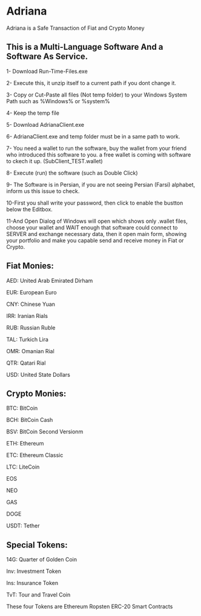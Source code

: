 # Adriana
Adriana is a Safe Transaction of Fiat and Crypto Money

This is a Multi-Language Software
And a Software As Service.
---------------------------------------------------------
1- Download Run-Time-Files.exe

2- Execute this, it unzip itself to a current path if you dont change it.

3- Copy or Cut-Paste all files (Not temp folder) to your Windows System Path such as %Windows% or %system%

4- Keep the temp file

5- Download AdrianaClient.exe

6- AdrianaClient.exe and temp folder must be in a same path to work.

7- You need a wallet to run the software, buy the wallet from your friend who introduced this software to you.
   a free wallet is coming with software to ckech it up. (SubClient_TEST.wallet)

8- Execute (run) the software (such as Double Click)

9- The Software is in Persian, if you are not seeing Persian (Farsi) alphabet, inform us this issue to check.

10-First you shall write your password, then click to enable the bustton below the Editbox.

11-And Open Dialog of Windows will open which shows only .wallet files, choose your wallet and WAIT enough that software could connect to SERVER and exchange necessary data, then it open main form, showing your portfolio and make you capable send and receive money in Fiat or Crypto.

## Fiat  Monies:

AED: United Arab Emirated Dirham

EUR: European Euro

CNY: Chinese Yuan

IRR: Iranian Rials

RUB: Russian Ruble

TAL: Turkich Lira

OMR: Omanian Rial

QTR: Qatari Rial

USD: United State Dollars


## Crypto Monies:
BTC: BitCoin

BCH: BitCoin Cash

BSV: BitCoin Second Versionm

ETH: Ethereum

ETC: Ethereum Classic

LTC: LiteCoin

EOS

NEO

GAS

DOGE

USDT: Tether


## Special Tokens:

14G: Quarter of Golden Coin

Inv: Investment Token

Ins: Insurance Token

TvT: Tour and Travel Coin

These four Tokens are Ethereum Ropsten ERC-20 Smart Contracts
